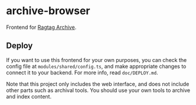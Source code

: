 # archive-browser

Frontend for [Ragtag Archive](https://archive.ragtag.moe).

## Deploy

If you want to use this frontend for your own purposes, you can check the config file at `modules/shared/config.ts`, and make appropriate changes to connect it to your backend. For more info, read `doc/DEPLOY.md`.

Note that this project only includes the web interface, and does not include other parts such as archival tools. You should use your own tools to archive and index content.
